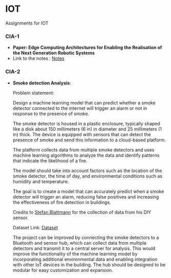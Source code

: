 # IOT

Assignments for IOT 


### CIA-1
- **Paper: Edge Computing Architectures for Enabling the Realisation of the Next Generation Robotic Systems**
- Link to the notes : [Notes](https://github.com/ash-01xor/IOT-Research-Paper-notes/blob/main/Research%20Paper%20Study.pdf)


### CIA-2
- <b>Smoke detection Analysis</b>:


    Problem statement:

    Design a machine learning model that can predict whether a smoke detector connected to the internet will trigger an alarm or not in response to the presence of smoke. 
    
    The smoke detector is housed in a plastic enclosure, typically shaped like a disk about 150 millimeters (6 in) in diameter and 25 millimeters (1 in) thick. The device is equipped with sensors that can detect the presence of smoke and send this information to a cloud-based platform. 
    
    The platform collects data from multiple smoke detectors and uses machine learning algorithms to analyze the data and identify patterns that indicate the likelihood of a fire. 
    
    The model should take into account factors such as the location of the smoke detector, the time of day, and environmental conditions such as humidity and temperature. 
    
    The goal is to create a model that can accurately predict when a smoke detector will trigger an alarm, reducing false positives and increasing the effectiveness of fire detection in buildings.

    Credits to [Stefan Blattmann]( https://github.com/Blatts01) for the collection of data from his DIY sensor.

    Dataset Link:
    [Dataset](https://www.kaggle.com/datasets/deepcontractor/smoke-detection-dataset)

    The project can be improved by connecting the smoke detectors to a Bluetooth and sensor hub, which can collect data from multiple detectors and transmit it to a central server for analysis. This would improve the functionality of the machine learning model by incorporating additional environmental data and enabling integration with other IoT devices in the building. The hub should be designed to be modular for easy customization and expansion.